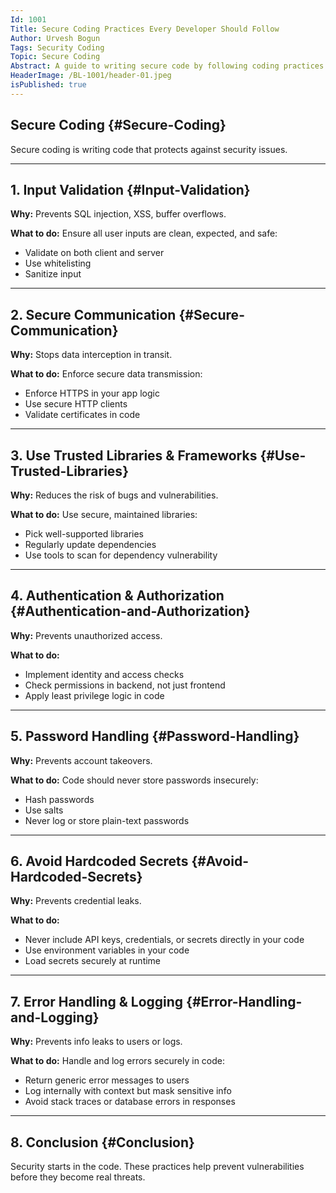 ```yaml
---
Id: 1001
Title: Secure Coding Practices Every Developer Should Follow
Author: Urvesh Bogun
Tags: Security Coding
Topic: Secure Coding
Abstract: A guide to writing secure code by following coding practices based OWASP guidlines.
HeaderImage: /BL-1001/header-01.jpeg
isPublished: true
---
```


## Secure Coding {#Secure-Coding}

Secure coding is writing code that protects against security issues. 

---

## 1. Input Validation {#Input-Validation}

**Why:** Prevents SQL injection, XSS, buffer overflows.

**What to do:**
Ensure all user inputs are clean, expected, and safe:
- Validate on both client and server
- Use whitelisting
- Sanitize input

---

## 2. Secure Communication {#Secure-Communication}

**Why:** Stops data interception in transit.

**What to do:** 
Enforce secure data transmission:
- Enforce HTTPS in your app logic
- Use secure HTTP clients
- Validate certificates in code

---

## 3. Use Trusted Libraries & Frameworks {#Use-Trusted-Libraries}

**Why:** Reduces the risk of bugs and vulnerabilities.

**What to do:**
Use secure, maintained libraries:
- Pick well-supported libraries
- Regularly update dependencies
- Use tools to scan for dependency vulnerability

---

## 4. Authentication & Authorization {#Authentication-and-Authorization}

**Why:** Prevents unauthorized access.

**What to do:**
- Implement identity and access checks
- Check permissions in backend, not just frontend
- Apply least privilege logic in code

---

## 5. Password Handling {#Password-Handling}

**Why:** Prevents account takeovers.

**What to do:**
Code should never store passwords insecurely:
- Hash passwords
- Use salts
- Never log or store plain-text passwords

---

## 6. Avoid Hardcoded Secrets {#Avoid-Hardcoded-Secrets}

**Why:** Prevents credential leaks.

**What to do:**
- Never include API keys, credentials, or secrets directly in your code
- Use environment variables in your code
- Load secrets securely at runtime

---

## 7. Error Handling & Logging {#Error-Handling-and-Logging}

**Why:** Prevents info leaks to users or logs.

**What to do:**
Handle and log errors securely in code:
- Return generic error messages to users
- Log internally with context but mask sensitive info
- Avoid stack traces or database errors in responses

---

## 8. Conclusion {#Conclusion}

Security starts in the code. These practices help prevent vulnerabilities before they become real threats.